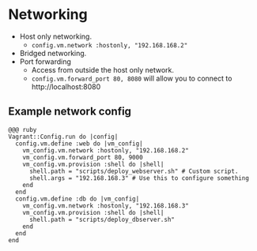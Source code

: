 <!SLIDE>

# Networking

* Host only networking.
  * `config.vm.network :hostonly, "192.168.168.2"`
* Bridged networking.
* Port forwarding
  * Access from outside the host only network.
  * `config.vm.forward_port 80, 8080` will allow you to connect to http://localhost:8080

<!SLIDE lefty>

## Example network config

    @@@ ruby
    Vagrant::Config.run do |config|
      config.vm.define :web do |vm_config|
        vm_config.vm.network :hostonly, "192.168.168.2"
        vm_config.vm.forward_port 80, 9000
        vm_config.vm.provision :shell do |shell|
          shell.path = "scripts/deploy_webserver.sh" # Custom script.
          shell.args = "192.168.168.3" # Use this to configure something
        end
      end
      config.vm.define :db do |vm_config|
        vm_config.vm.network :hostonly, "192.168.168.3"
        vm_config.vm.provision :shell do |shell|
          shell.path = "scripts/deploy_dbserver.sh"
        end
      end
    end

